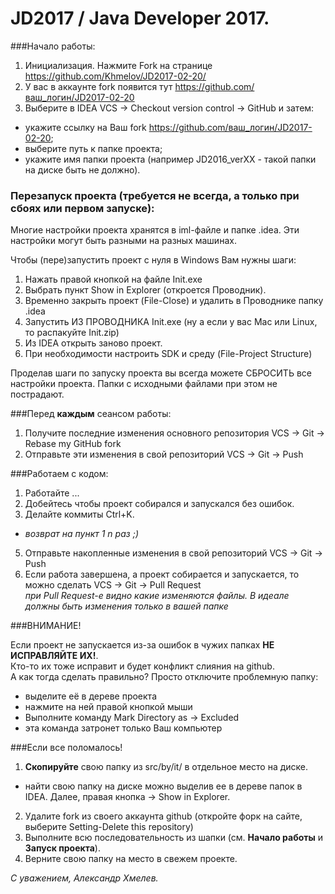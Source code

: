 # JD2017 / Java Developer 2017.

###Начало работы:

1. Инициализация. Нажмите Fork на странице https://github.com/Khmelov/JD2017-02-20/
2. У вас в аккаунте fork появится тут  https://github.com/ваш_логин/JD2017-02-20
3. Выберите в IDEA VCS -> Checkout version control -> GitHub и затем:
 * укажите ссылку на Ваш fork https://github.com/ваш_логин/JD2017-02-20;
 * выберите путь к папке проекта;
 * укажите имя папки проекта (например JD2016_verXX - такой папки на диске быть не должно).

### Перезапуск проекта (требуется не всегда, а только при сбоях или первом запуске):
Многие настройки проекта хранятся в iml-файле и папке .idea.
Эти настройки могут быть разными на разных машинах.

Чтобы (пере)запустить проект с нуля в Windows Вам нужны шаги:

1. Нажать правой кнопкой на файле Init.exe
2. Выбрать пункт Show in Explorer (откроется Проводник).
3. Временно закрыть проект (File-Close) и удалить в Проводнике папку .idea
4. Запустить ИЗ ПРОВОДНИКА Init.exe (ну а если у вас Mac или Linux, то распакуйте Init.zip)
5. Из IDEA открыть заново проект.
6. При необходимости настроить SDK и среду (File-Project Structure)

Проделав шаги по запуску проекта вы всегда можете СБРОСИТЬ все настройки проекта.
Папки с исходными файлами при этом не пострадают.

###Перед **каждым** сеансом работы:

1. Получите последние изменения основного репозитория VCS -> Git -> Rebase my GitHub fork
2. Отправьте эти изменения в свой репозиторий VCS -> Git -> Push

###Работаем с кодом:

1. Работайте ...
2. Добейтесь чтобы проект собирался и запускался без ошибок.
3. Делайте коммиты Ctrl+K.
 * _возврат на пункт 1  n раз ;)_
5. Отправьте накопленные изменения в свой репозиторий VCS -> Git -> Push
6. Если работа завершена, а проект собирается и запускается, то можно сделать VCS -> Git -> Pull Request
<br>_при Pull Request-е видно какие изменяются файлы. В идеале должны быть изменения только в вашей папке_

###ВНИМАНИЕ!

Если проект не запускается из-за ошибок в чужих папках **НЕ ИСПРАВЛЯЙТЕ ИХ!**.
<br>Кто-то их тоже исправит и будет конфликт слияния на github.
<br>А как тогда сделать правильно? Просто отключите проблемную папку:
* выделите её в дереве проекта
* нажмите на ней правой кнопкой мыши
* Выполните команду Mark Directory as -> Excluded
* эта команда затронет только Ваш компьютер

###Если все поломалось!

1. **Скопируйте** свою папку из src/by/it/ в отдельное место на диске.
 * найти свою папку на диске можно выделив ее в дереве папок в IDEA. Далее, правая кнопка -> Show in Explorer.
2. Удалите fork из своего аккаунта github (откройте форк на сайте, выберите Setting-Delete this repository)
3. Выполните всю последовательность из шапки (см. <b>Начало работы</b> и <b>Запуск проекта</b>).
4. Верните свою папку на место в свежем проекте.

_С уважением, Александр Хмелев._

